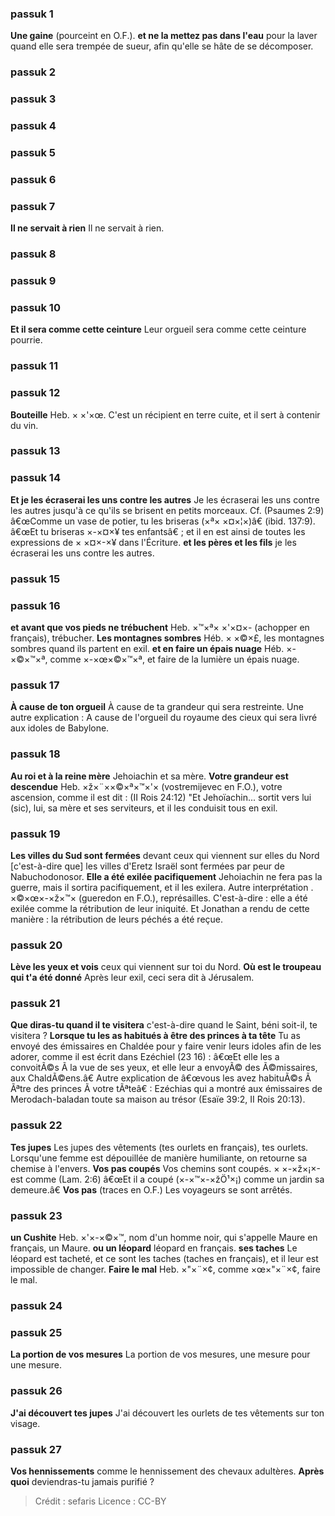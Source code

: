 
### passuk 1
<b>Une gaine</b> (pourceint en O.F.).
<b>et ne la mettez pas dans l'eau</b> pour la laver quand elle sera trempée de sueur, afin qu'elle se hâte de se décomposer.

### passuk 2

### passuk 3

### passuk 4

### passuk 5

### passuk 6

### passuk 7
<b>Il ne servait à rien</b> Il ne servait à rien.

### passuk 8

### passuk 9

### passuk 10
<b>Et il sera comme cette ceinture</b> Leur orgueil sera comme cette ceinture pourrie.

### passuk 11

### passuk 12
<b>Bouteille</b> Heb. × ×'×œ. C'est un récipient en terre cuite, et il sert à contenir du vin.

### passuk 13

### passuk 14
<b>Et je les écraserai les uns contre les autres</b> Je les écraserai les uns contre les autres jusqu'à ce qu'ils se brisent en petits morceaux. Cf. (Psaumes 2:9) â€œComme un vase de potier, tu les briseras (×ª× ×¤×¦×)â€ (ibid. 137:9). â€œEt tu briseras ×-×¤×¥ tes enfantsâ€ ; et il en est ainsi de toutes les expressions de × ×¤×-×¥ dans l'Écriture.
<b>et les pères et les fils</b> je les écraserai les uns contre les autres.

### passuk 15

### passuk 16
<b>et avant que vos pieds ne trébuchent</b> Heb. ×™×ª× ×'×¤×- (achopper en français), trébucher.
<b>Les montagnes sombres</b> Héb. × ×©×£, les montagnes sombres quand ils partent en exil.
<b>et en faire un épais nuage</b> Héb. ×-×©×™×ª, comme ×-×œ×©×™×ª, et faire de la lumière un épais nuage.

### passuk 17
<b>À cause de ton orgueil</b> À cause de ta grandeur qui sera restreinte. Une autre explication : A cause de l'orgueil du royaume des cieux qui sera livré aux idoles de Babylone.

### passuk 18
<b>Au roi et à la reine mère</b> Jehoiachin et sa mère.
<b>Votre grandeur est descendue</b> Heb. ×ž×¨××©×ª×™×'× (vostremijevec en F.O.), votre ascension, comme il est dit : (II Rois 24:12) "Et Jehoïachin... sortit vers lui (sic), lui, sa mère et ses serviteurs, et il les conduisit tous en exil.

### passuk 19
<b>Les villes du Sud sont fermées</b> devant ceux qui viennent sur elles du Nord [c'est-à-dire que] les villes d'Eretz Israël sont fermées par peur de Nabuchodonosor.
<b>Elle a été exilée pacifiquement</b> Jehoiachin ne fera pas la guerre, mais il sortira pacifiquement, et il les exilera. Autre interprétation . ×©×œ×-×ž×™× (gueredon en F.O.), représailles. C'est-à-dire : elle a été exilée comme la rétribution de leur iniquité. Et Jonathan a rendu de cette manière : la rétribution de leurs péchés a été reçue.

### passuk 20
<b>Lève les yeux et vois</b> ceux qui viennent sur toi du Nord.
<b>Où est le troupeau qui t'a été donné</b> Après leur exil, ceci sera dit à Jérusalem.

### passuk 21
<b>Que diras-tu quand il te visitera</b> c'est-à-dire quand le Saint, béni soit-il, te visitera ?
<b>Lorsque tu les as habitués à être des princes à ta tête</b> Tu as envoyé des émissaires en Chaldée pour y faire venir leurs idoles afin de les adorer, comme il est écrit dans Ezéchiel (23 16) : â€œEt elle les a convoitÃ©s Ã la vue de ses yeux, et elle leur a envoyÃ© des Ã©missaires, aux ChaldÃ©ens.â€ Autre explication de â€œvous les avez habituÃ©s Ã Ãªtre des princes Ã votre tÃªteâ€ : Ezéchias qui a montré aux émissaires de Merodach-baladan toute sa maison au trésor (Esaïe 39:2, II Rois 20:13).

### passuk 22
<b>Tes jupes</b> Les jupes des vêtements (tes ourlets en français), tes ourlets. Lorsqu'une femme est dépouillée de manière humiliante, on retourne sa chemise à l'envers.
<b>Vos pas coupés</b> Vos chemins sont coupés. × ×-×ž×¡×- est comme (Lam. 2:6) â€œEt il a coupé (×-×™×-×žÖ¹×¡) comme un jardin sa demeure.â€
<b>Vos pas</b> (traces en O.F.) Les voyageurs se sont arrêtés.

### passuk 23
<b>un Cushite</b> Heb. ×'×-×©×™, nom d'un homme noir, qui s'appelle Maure en français, un Maure.
<b>ou un léopard</b> léopard en français.
<b>ses taches</b> Le léopard est tacheté, et ce sont les taches (taches en français), et il leur est impossible de changer.
<b>Faire le mal</b> Heb. ×"×¨×¢, comme ×œ×"×¨×¢, faire le mal.

### passuk 24

### passuk 25
<b>La portion de vos mesures</b> La portion de vos mesures, une mesure pour une mesure.

### passuk 26
<b>J'ai découvert tes jupes</b> J'ai découvert les ourlets de tes vêtements sur ton visage.

### passuk 27
<b>Vos hennissements</b> comme le hennissement des chevaux adultères.
<b>Après quoi</b> deviendras-tu jamais purifié ?

>Crédit : sefaris
>Licence : CC-BY